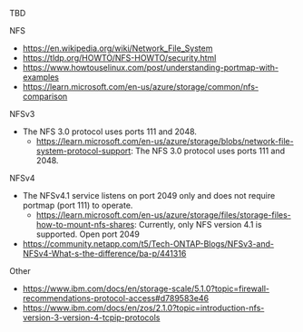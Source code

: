 TBD

NFS

- https://en.wikipedia.org/wiki/Network_File_System
- https://tldp.org/HOWTO/NFS-HOWTO/security.html
- https://www.howtouselinux.com/post/understanding-portmap-with-examples
- https://learn.microsoft.com/en-us/azure/storage/common/nfs-comparison

NFSv3
- The NFS 3.0 protocol uses ports 111 and 2048.
  - https://learn.microsoft.com/en-us/azure/storage/blobs/network-file-system-protocol-support: The NFS 3.0 protocol uses ports 111 and 2048.

NFSv4
- The NFSv4.1 service listens on port 2049 only and does not require portmap (port 111) to operate.
  - https://learn.microsoft.com/en-us/azure/storage/files/storage-files-how-to-mount-nfs-shares: Currently, only NFS version 4.1 is supported. Open port 2049
- https://community.netapp.com/t5/Tech-ONTAP-Blogs/NFSv3-and-NFSv4-What-s-the-difference/ba-p/441316

Other
- https://www.ibm.com/docs/en/storage-scale/5.1.0?topic=firewall-recommendations-protocol-access#d789583e46
- https://www.ibm.com/docs/en/zos/2.1.0?topic=introduction-nfs-version-3-version-4-tcpip-protocols
